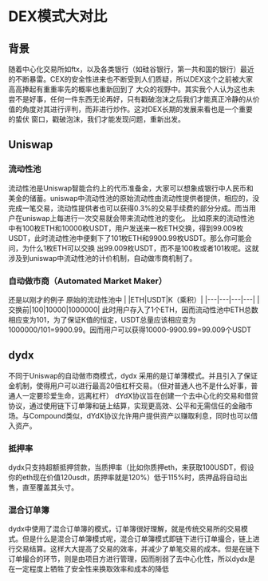 # DEX模式大对比
## 背景
随着中心化交易所如ftx，以及各类银行（如硅谷银行，第一共和国的银行）最近的不断暴雷。CEX的安全性进来也不断受到人们质疑，所以DEX这个之前被大家高高捧起有重重率先的概率也重新回到了
大众的视野中。其实我个人认为这也未尝不是好事，任何一件东西无论再好，只有戳破泡沫之后我们才能真正冷静的从价值的角度对其进行评判，而非进行炒作。这对DEX长期的发展来看也是一个重要的蛰伏
窗口，戳破泡沫，我们才能发现问题，重新出发。
## Uniswap
### 流动性池
流动性池是Uniswap智能合约上的代币准备金，大家可以想象成银行中人民币和美金的储蓄。uniswap中流动性池的原始流动性由流动性提供者提供，相应的，没完成一笔交易，流动性提供者也可以获得0.3%的交易手续费的部分分成。而当用户在uniswap上每进行一次交易就会带来流动性池的变化。
比如原来的流动性池中有100枚ETH和10000枚USDT，用户发送来一枚ETH交换，得到99.009枚USDT，此时流动性池中便剩下了101枚ETH和9900.99枚USDT。那么你可能会问，为什么1枚ETH可以交换
出99.009枚USDT，而不是100枚或者101枚呢。这就涉及到uniswap中流动性池的计价机制，自动做市商机制了。
### 自动做市商（Automated Market Maker）
还是以刚才的例子
原始的流动性池中
| |ETH|USDT|K（乘积）|
|---|---|---|---|
|交换前|100|10000|1000000|
此时用户存入了1个ETH，因而流动性池中ETH总数相应变为101，为了保证K值的恒定，USDT总量应该相应变为1000000/101=9900.99。因而用户可以获得10000-9900.99=99.009个USDT
## dydx
不同于Uniswap的自动做市商模式，dydx 采用的是订单薄模式。并且引入了保证金机制，使得用户可以进行最高20倍杠杆交易。（但对普通人也不是什么好事，普通人一定要珍爱生命，远离杠杆）
dYdX协议旨在创建一个去中心化的交易和借贷协议，通过使用链下订单簿和链上结算，实现更高效、公平和无需信任的金融市场。与Compound类似，dYdX协议允许用户提供资产以赚取利息，同时也可以借入资产。
### 抵押率
dydx只支持超额抵押贷款，当质押率（比如你质押eth，来获取100USDT，假设你的eth现在价值120usdt，质押率就是120%）低于115%时，质押品将自动出售，直至覆盖其头寸。
### 混合订单簿
dydx中使用了混合订单簿的模式，订单簿很好理解，就是传统交易所的交易模式。但是什么是混合订单簿模式呢，混合订单簿模式即链下进行订单撮合，链上进行交易结算。这样大大提高了交易的效率，并减少了单笔交易的成本。但是在链下订单撮合的环节，则是由项目方进行管理，因而削弱了去中心化性，所以dydx是在一定程度上牺牲了安全性来换取效率和成本的降低


